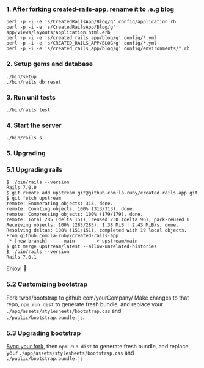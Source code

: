 
### 1. After forking created-rails-app, rename it to .e.g blog

```
perl -p -i -e 's/CreatedRailsApp/Blog/g' config/application.rb
perl -p -i -e 's/CreatedRailsApp/Blog/g' app/views/layouts/application.html.erb
perl -p -i -e 's/created_rails_app/blog/g' config/*.yml
perl -p -i -e 's/CREATED_RAILS_APP/BLOG/g' config/*.yml
perl -p -i -e 's/created_rails_app/blog/g' config/environments/*.rb
```

### 2. Setup gems and database


```
./bin/setup
./bin/rails db:reset

```

### 3. Run unit tests
```
./bin/rails test
```

### 4. Start the server

```
./bin/rails s
```

### 5. Upgrading


### 5.1 Upgrading rails
```
$ ./bin/rails --version
Rails 7.0.0
$ git remote add upstream git@github.com:la-ruby/created-rails-app.git
$ git fetch upstream
remote: Enumerating objects: 313, done.
remote: Counting objects: 100% (313/313), done.
remote: Compressing objects: 100% (179/179), done.
remote: Total 285 (delta 151), reused 230 (delta 96), pack-reused 0
Receiving objects: 100% (285/285), 1.38 MiB | 2.43 MiB/s, done.
Resolving deltas: 100% (151/151), completed with 19 local objects.
From github.com:la-ruby/created-rails-app
 * [new branch]      main       -> upstream/main
$ git merge upstream/latest --allow-unrelated-histories
$ ./bin/rails --version
Rails 7.0.1
```

Enjoy! 🎉

### 5.2 Customizing bootstrap

Fork twbs/bootstrap to github.com/yourCompany/
Make changes to that repo, `npm run dist` to generate fresh bundle,
and replace your `./app/assets/stylesheets/bootstrap.css`
and `./public/bootstrap.bundle.js`.

### 5.3 Upgrading bootstrap

[Sync your fork](https://docs.github.com/en/pull-requests/collaborating-with-pull-requests/working-with-forks/syncing-a-fork#syncing-a-fork-from-the-web-ui),  then `npm run dist` to generate fresh bundle,
and replace your `./app/assets/stylesheets/bootstrap.css`
and `./public/bootstrap.bundle.js`


